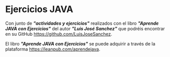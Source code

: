 # Ejercicios JAVA

Con junto de ***"actividades y ejercicios"*** realizados con el libro ***"Aprende JAVA con Ejercicios"*** del autor 
***"Luis José Sanchez"*** que podréis encontrar en su GitHub <https://github.com/LuisJoseSanchez>.

El libro ***"Aprende JAVA con Ejercicios"*** se puede adquirir a través de la plataforma <https://leanpub.com/aprendejava>.
